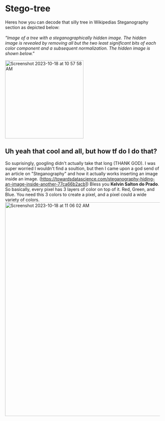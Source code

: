 # Stego-tree
Heres how you can decode that silly tree in Wikipedias Steganography section as depicted below: <br>
<br>
*"Image of a tree with a steganographically hidden image. The hidden image is revealed by removing all but the two least significant bits of each color component and a subsequent normalization. The hidden image is shown below."*

<img width="255" alt="Screenshot 2023-10-18 at 10 57 58 AM" src="https://github.com/katstews/Stego-tree/assets/112781868/eb2909be-a041-4168-9585-68474030b29d">

## Uh yeah that cool and all, but how tf do I do that? 
So suprisingly, googling didn't actually take that long (THANK GOD). I was super worried I wouldn't find a soultion, but then I came upon a god send of an article on "Steganography" and how it actually works inserting an image inside an image. (https://towardsdatascience.com/steganography-hiding-an-image-inside-another-77ca66b2acb1) Bless you **Kelvin Salton do Prado**. 
<br>
So basically, every pixel has 3 layers of color on top of it. Red, Green, and Blue. You need this 3 colors to create a pixel, and a pixel could a wide variety of colors.  <img width="697" alt="Screenshot 2023-10-18 at 11 06 02 AM" src="https://github.com/katstews/Stego-tree/assets/112781868/bb9505cc-0763-4e90-a514-12c40afbf11c"> <br>

